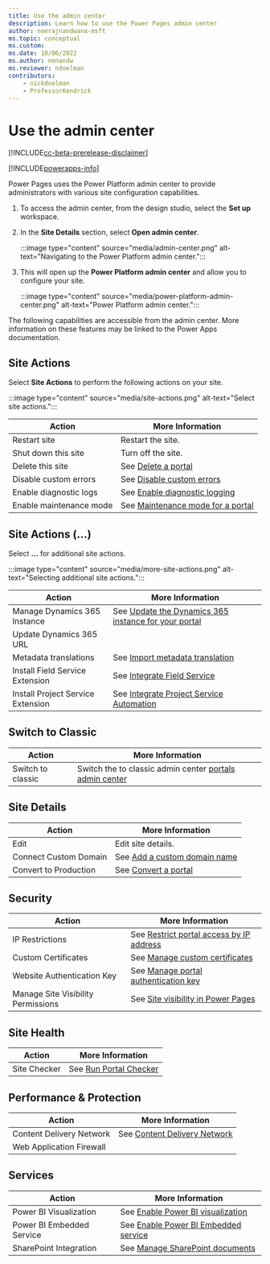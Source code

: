 ```yaml
---
title: Use the admin center
description: Learn how to use the Power Pages admin center
author: neerajnandwana-msft
ms.topic: conceptual
ms.custom: 
ms.date: 10/06/2022
ms.author: nenandw
ms.reviewer: ndoelman
contributors:
    - nickdoelman
    - ProfessorKendrick
---
```


# Use the admin center

[!INCLUDE[cc-beta-prerelease-disclaimer](../includes/cc-beta-prerelease-disclaimer.md)]

[!INCLUDE[powerapps-info](../includes/cc-powerapps-info.md)]

Power Pages uses the Power Platform admin center to provide administrators with various site configuration capabilities.

1. To access the admin center, from the design studio, select the **Set up** workspace.

1. In the **Site Details** section, select **Open admin center**.

    :::image type="content" source="media/admin-center.png" alt-text="Navigating to the Power Platform admin center.":::

1. This will open up the **Power Platform admin center** and allow you to configure your site.

    :::image type="content" source="media/power-platform-admin-center.png" alt-text="Power Platform admin center.":::

The following capabilities are accessible from the admin center. More information on these features may be linked to the Power Apps documentation.

## Site Actions

Select **Site Actions** to perform the following actions on your site.

:::image type="content" source="media/site-actions.png" alt-text="Select site actions.":::

| Action | More Information |
| - | - |
| Restart site | Restart the site. |
| Shut down this site | Turn off the site. |
| Delete this site | See [Delete a portal](/power-apps/maker/portals/admin/reset-portal#delete-a-portal) |
| Disable custom errors | See [Disable custom errors](/power-apps/maker/portals/admin/view-portal-error-log#disable-custom-error) |
| Enable diagnostic logs | See [Enable diagnostic logging](/power-apps/maker/portals/admin/view-portal-error-log#enable-diagnostic-logging)
| Enable maintenance mode | See [Maintenance mode for a portal](/power-apps/maker/portals/admin/enable-maintenance-mode) |

## Site Actions (...)

Select **...** for additional site actions.

:::image type="content" source="media/more-site-actions.png" alt-text="Selecting additional site actions.":::

| Action | More Information |
| - | - |
| Manage Dynamics 365 Instance | See [Update the Dynamics 365 instance for your portal](/power-apps/maker/portals/admin/update-dynamics365-instance) |
| Update Dynamics 365 URL | |
| Metadata translations | See [Import metadata translation](/power-apps/maker/portals/admin/import-metadata-translation)
| Install Field Service Extension | See [Integrate Field Service](/power-apps/maker/portals/customer-engagement-apps/integrate-field-service) |
| Install Project Service Extension | See [Integrate Project Service Automation](/power-apps/maker/portals/customer-engagement-apps/integrate-project-service-automation) |

## Switch to Classic
| Action | More Information |
| - | - |
| Switch to classic | Switch the to classic admin center [portals admin center](/powerapps/maker/portals/admin/admin-overview) |

## Site Details

| Action | More Information |
| - | - |
| Edit | Edit site details. |
| Connect Custom Domain | See [Add a custom domain name](/power-apps/maker/portals/admin/add-custom-domain) |
| Convert to Production | See [Convert a portal](/power-apps/maker/portals/admin/convert-portal) |

## Security

| Action | More Information |
| - | - |
| IP Restrictions | See [Restrict portal access by IP address](/power-apps/maker/portals/admin/ip-address-restrict) |
| Custom Certificates | See [Manage custom certificates](/power-apps/maker/portals/admin/manage-custom-certificates) |
| Website Authentication Key | See [Manage portal authentication key](/power-apps/maker/portals/admin/manage-auth-key) |
| Manage Site Visibility Permissions | See [Site visibility in Power Pages](../security/site-visibility.md) |

## Site Health

| Action | More Information |
| - | - |
| Site Checker | See [Run Portal Checker](/power-apps/maker/portals/admin/portal-checker) |

## Performance & Protection

| Action | More Information |
| - | - |
| Content Delivery Network | See [Content Delivery Network](/power-apps/maker/portals/configure/configure-cdn) |
| Web Application Firewall | |

## Services

| Action | More Information |
| - | - |
| Power BI Visualization | See [Enable Power BI visualization](/power-apps/maker/portals/admin/set-up-power-bi-integration#enable-power-bi-visualization) |
| Power BI Embedded Service | See [Enable Power BI Embedded service](/power-apps/maker/portals/admin/set-up-power-bi-integration#enable-power-bi-embedded-service) |
| SharePoint Integration | See [Manage SharePoint documents](/power-apps/maker/portals/manage-sharepoint-documents) |

